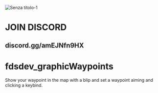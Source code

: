 
![Senza titolo-1](https://github.com/fabryyzzz/fdsdev_graphicWaypoints/assets/58892804/8c26866c-a0bf-404a-af1e-aa8ba46b74cc)

# JOIN DISCORD
## discord.gg/amEJNfn9HX

# fdsdev_graphicWaypoints
Show your waypoint in the map with a blip and set a waypoint aiming and clicking a keybind. 
